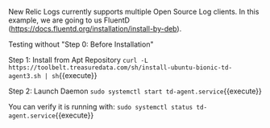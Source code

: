 New Relic Logs currently supports multiple Open Source Log clients. In this example, we are going to us FluentD (https://docs.fluentd.org/installation/install-by-deb).

Testing without "Step 0: Before Installation"

Step 1: Install from Apt Repository
`curl -L https://toolbelt.treasuredata.com/sh/install-ubuntu-bionic-td-agent3.sh | sh`{{execute}}

Step 2: Launch Daemon
`sudo systemctl start td-agent.service`{{execute}}

You can verify it is running with:
`sudo systemctl status td-agent.service`{{execute}}
